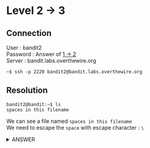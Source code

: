 # Level 2 → 3

## Connection

User : bandit2 <br />
Password : Answer of [1 → 2](1-2.md) <br />
Server : bandit.labs.overthewire.org

```console
~$ ssh -p 2220 bandit2@bandit.labs.overthewire.org
```

## Resolution
```console
bandit2@bandit:~$ ls
spaces in this filename
```

We can see a file named `spaces in this filename` <br/>
We need to escape the `space` with escape character : `\`

<details><summary>ANSWER</summary>
<p>

Password for next level :
```console
bandit2@bandit:~$ cat spaces\ in\ this\ filename
UmHadQclWmgdLOKQ3YNgjWxGoRMb5luK

```

</p>
</details>